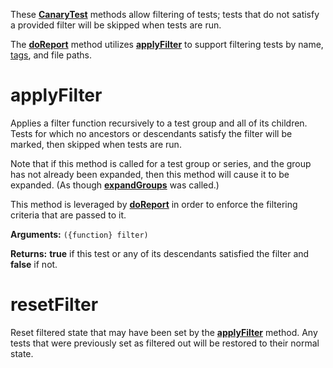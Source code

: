 These [**CanaryTest**](api-introduction.md) methods allow filtering of tests; tests that do not satisfy a provided filter will be skipped when tests are run.

The [**doReport**](api-running-tests.md#doreport) method utilizes [**applyFilter**](api-filtering-tests.md#applyfilter) to support filtering tests by name, [tags](api-tagging-tests.md), and file paths.

# applyFilter

Applies a filter function recursively to a test group and all of its children. Tests for which no ancestors or descendants satisfy the filter will be marked, then skipped when tests are run.

Note that if this method is called for a test group or series, and the group has not already been expanded, then this method will cause it to be expanded. (As though [**expandGroups**](api-advanced-usage.md#expandgroups) was called.)

This method is leveraged by [**doReport**](api-running-tests.md#doreport) in order to enforce the filtering criteria that are passed to it.

**Arguments:** `({function} filter)`

**Returns:** **true** if this test or any of its descendants satisfied the filter and **false** if not.

# resetFilter

Reset filtered state that may have been set by the [**applyFilter**](api-advanced-usage.md#resetfilter) method. Any tests that were previously set as filtered out will be restored to their normal state.
